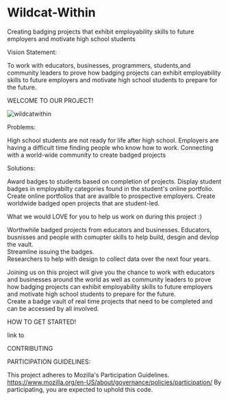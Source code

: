 # Wildcat-Within
Creating badging projects that exhibit employability skills to future employers and motivate high school students  

Vision Statement:

To work with educators, businesses, programmers, students,and community leaders to prove how badging projects can exhibit employability skills to future employers and motivate high school students to prepare for the future. 


WELCOME TO OUR PROJECT!

![wildcatwithin](https://cloud.githubusercontent.com/assets/20770547/19828530/96812c0a-9d95-11e6-9549-3b374850e483.jpg)


Problems:

High school students are not ready for life after high school. 
Employers are having a difficult time finding people who know how to work. 
Connecting with a world-wide community to create badged projects


Solutions:

Award badges to students based on completion of projects.
Display student badges in employabilty categories found in the student's online portfolio.
Create online portfolios that are availble to prospective employers.
Create worldwide badged open projects that are student-led.


What we would LOVE for you to help us work on during this project :)

Worthwhile badged projects from educators and businesses. 
Educators, busnisses and people with comupter skills to help build, desgin and devlop the vault.  
Streamline issuing the badges.  
Researchers to help with design to collect data over the next four years.


Joining us on this project will give you the chance to 
work with educators and businesses around the world as well as community leaders to prove how badging projects can exhibit employability skills to future employers and motivate high school students to prepare for the future.  
Create a badge vault of real time projects that need to be completed and can be accessed by all involved. 
 
HOW TO GET STARTED!

link to

CONTRIBUTING





PARTICIPATION GUIDELINES:

This project adheres to Mozilla's Participation Guidelines. https://www.mozilla.org/en-US/about/governance/policies/participation/       By participating, you are expected to uphold this code. 




